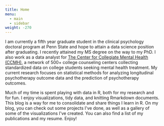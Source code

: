 ```yaml
---
title: Home
menu:
  - main
  - sidebar
weight: -270
---
```

I am currently a fifth year graduate student in the clinical psychology doctoral program at Penn State and hope to attain a data science position after graduating.  I recently attained my MS degree on the way to my PhD.  I also work as a data analyst for [The Center for Collegiate Mental Health (CCMH)](https://ccmh.psu.edu), a network of 500+ college counseling centers collecting  standardized data on college students seeking mental health treatment.  My current research focuses on statistical methods for analyzing longitudinal psychotherapy outcome data and the prediction of psychotherapy outcomes. 

Much of my time is spent playing with data in R, both for my research and for fun. I enjoy visualizations, tidy data, and  knitting Rmarkdown documents. This blog is a way for me to consolidate and share things I learn in R.  On my blog, you can  check out some projects I've done, as well as a gallery of some of the visualizations I've created. You can also find a list of my publications and my resume. Enjoy!

 

